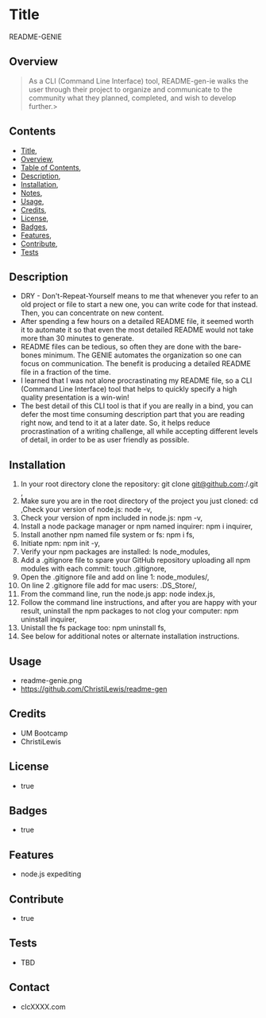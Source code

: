 
  # Title
  README-GENIE 
  
  ## Overview 
  >As a CLI (Command Line Interface) tool, README-gen-ie walks the user through their project to organize and communicate to the community what they planned, completed, and wish to develop further.>

  <!--GO AHEAD AND MANUALLY FIX THIS MARKDOWN FILE SO THE TABLE OF CONTENTS AND THE INSTALLATION NOTES LOOK LIKE A LIST.  I'M TRYING TO SOLVE PRINTING THE CHOICES ARRAY FROM THE INDEX.JS FILE AS AN OBJECT SO IT LOOKS MORE LIKE A LIST- IS IT A PARSE FUNCTION? FOUND https://www.w3schools.com/js/js_json_parse.asp OR IS IT A STRING  https://developer.mozilla.org/en-US/docs/Web/JavaScript/Reference/Global_Objects/Array/toString-->

  ## Contents
  * [Title](#title),
  * [Overview](#overview),
  * [Table of Contents](#contents),
  * [Description](#description),
  * [Installation](#installation),
  * [Notes](#notes),
  * [Usage](#usage),
  * [Credits](#credits),
  * [License](#license),
  * [Badges](#badges),
  * [Features](#features),
  * [Contribute](#contribute),
  * [Tests](#tests)

  ## Description
  <!--undefined I DON'T THINK I NEED THIS-->
  * DRY - Don't-Repeat-Yourself means to me that whenever you refer to an old project or file to start a new one, you can write code for that instead. Then, you can concentrate on new content.
  * After spending a few hours on a detailed README file, it seemed worth it to automate it so that even the most detailed README would not take more than 30 minutes to generate.
  * README files can be tedious, so often they are done with the bare-bones minimum. The GENIE automates the organization so one can focus on communication. The benefit is producing a detailed README file in a fraction of the time.
  * I learned that I was not alone procrastinating my README file, so a CLI (Command Line Interface) tool that helps to quickly specify a high quality presentation is a win-win!
  * The best detail of this CLI tool is that if you are really in a bind, you can defer the most time consuming description part that you are reading right now, and tend to it at a later date. So, it helps reduce procrastination of a writing challenge, all while accepting different levels of detail, in order to be as user friendly as possible.

  ## Installation
  <!--* false-->
  1) In your root directory clone the <project directory name> repository: git clone git@github.com:<userName>/<project directory name>.git ,
  2) Make sure you are in the root directory of the project you just cloned: cd <project directory name>,Check your version of node.js: node -v,
  3) Check your version of npm included in node.js: npm -v,
  4) Install a node package manager or npm named inquirer: npm i inquirer,
  5) Install another npm named file system or fs: npm i fs,
  6) Initiate npm: npm init -y,
  7) Verify your npm packages are installed: ls node_modules,
  8) Add a .gitignore file to spare your GitHub repository uploading all npm modules with each commit: touch .gitignore,
  9) Open the .gitignore file and add on line 1: node_modules/,
  10) On line 2 .gitignore file add for mac users: .DS_Store/,
  11) From the command line, run the node.js app: node index.js,
  12) Follow the command line instructions, and after you are happy with your result, uninstall the npm packages to not clog your computer: npm uninstall inquirer,
  13) Unistall the fs package too: npm uninstall fs,
  14) See below for additional notes or alternate installation instructions.
  <!--* undefined-->

  ## Usage
  * readme-genie.png
  * https://github.com/ChristiLewis/readme-gen
  <!--* true-->
  <!--* false-->
  
  ## Credits
  * UM Bootcamp
  * ChristiLewis

  ## License
  * true
  
  ## Badges
  * true

  ## Features
  * node.js expediting

  ## Contribute
  * true

  ## Tests
  * TBD

  ## Contact
  * clcXXXX.com
